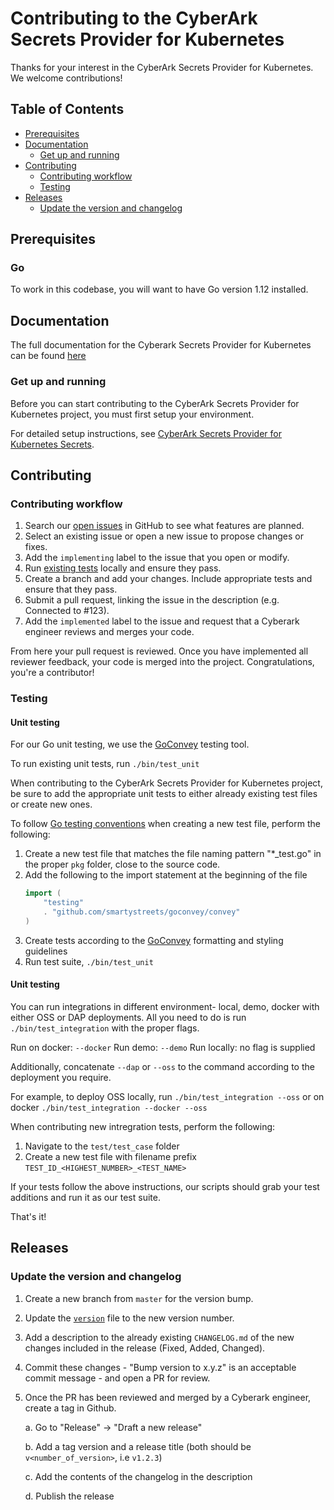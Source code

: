 # Contributing to the CyberArk Secrets Provider for Kubernetes

Thanks for your interest in the CyberArk Secrets Provider for Kubernetes. We welcome contributions!

## Table of Contents

- [Prerequisites](#prerequisites)
- [Documentation](#documentation)
    - [Get up and running](#get-up-and-running)
- [Contributing](#contributing)
    - [Contributing workflow](#contributing-workflow)
    - [Testing](#testing)
- [Releases](#releases)
    - [Update the version and changelog](#update-the-version-and-changelog)

## Prerequisites

### Go

To work in this codebase, you will want to have Go version 1.12 installed.

## Documentation

The full documentation for the Cyberark Secrets Provider for Kubernetes can be found [here](https://www.docs.conjur.org/Latest/en/Content/Integrations/Kubernetes_deployApplicationsConjur-k8s-Secrets.htm)

### Get up and running

Before you can start contributing to the CyberArk Secrets Provider for Kubernetes project, you must first setup your environment. 

For detailed setup instructions, see [CyberArk Secrets Provider for Kubernetes Secrets](https://www.docs.conjur.org/Latest/en/Content/Integrations/Kubernetes_deployApplicationsConjur-k8s-Secrets.htm).

## Contributing

### Contributing workflow

1. Search our [open issues](https://github.com/cyberark/cyberark-secrets-provider-for-k8s/issues) in GitHub to see what features are planned.
1. Select an existing issue or open a new issue to propose changes or fixes.
1. Add the `implementing` label to the issue that you open or modify.
1. Run [existing tests](#testing) locally and ensure they pass.
1. Create a branch and add your changes. Include appropriate tests and ensure that they pass.
1. Submit a pull request, linking the issue in the description (e.g. Connected to #123).
1. Add the `implemented` label to the issue and request that a Cyberark engineer reviews and merges your code.

From here your pull request is reviewed. Once you have implemented all reviewer feedback, your code is merged into the project. Congratulations, you're a contributor!

### Testing

#### Unit testing
For our Go unit testing, we use the [GoConvey](http://goconvey.co/) testing tool.  

To run existing unit tests, run `./bin/test_unit`

When contributing to the CyberArk Secrets Provider for Kubernetes project, be sure to add the appropriate unit tests to either
already existing test files or create new ones.

To follow [Go testing conventions](https://golang.org/pkg/cmd/go/internal/test/) when creating a new test file, perform the following:
1. Create a new test file that matches the file naming pattern "*_test.go" in the proper `pkg` folder, close to the source code.
1. Add the following to the import statement at the beginning of the file
    ```go
    import (
        "testing"
        . "github.com/smartystreets/goconvey/convey"
    )
    ```
1. Create tests according to the [GoConvey](https://github.com/smartystreets/goconvey/wiki) formatting and styling guidelines 
1. Run test suite, `./bin/test_unit`
  
#### Unit testing

You can run integrations in different environment- local, demo, docker with either OSS or DAP deployments. 
All you need to do is run `./bin/test_integration` with the proper flags.

Run on docker: `--docker`
Run demo: `--demo`
Run locally: no flag is supplied

Additionally, concatenate `--dap` or `--oss` to the command according to the deployment you require.

For example, to deploy OSS locally, run  `./bin/test_integration --oss` or on docker `./bin/test_integration --docker --oss`

When contributing new intregration tests, perform the following:
1. Navigate to the `test/test_case` folder
1. Create a new test file with filename prefix `TEST_ID_<HIGHEST_NUMBER>_<TEST_NAME>`

If your tests follow the above instructions, our scripts should grab your test additions and run it as our test suite. 

That's it!

## Releases

### Update the version and changelog

1. Create a new branch from `master` for the version bump.
1. Update the [`version`](pkg/secrets/version.go) file to the new version number.
1. Add a description to the already existing `CHANGELOG.md` of the new changes included in the release (Fixed, Added, Changed).
1. Commit these changes - "Bump version to x.y.z" is an acceptable commit message - and open a PR for review.
1. Once the PR has been reviewed and merged by a Cyberark engineer, create a tag in Github.
    
    a. Go to "Release" -> "Draft a new release"
    
    b. Add a tag version and a release title (both should be `v<number_of_version>`, i.e `v1.2.3`)
    
    c. Add the contents of the changelog in the description
    
    d. Publish the release